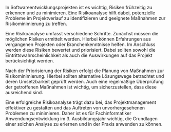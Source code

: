 
In Softwareentwicklungsprojekten ist es wichtig, Risiken frühzeitig zu erkennen und zu minimieren. Eine Risikoanalyse hilft dabei, potenzielle Probleme im Projektverlauf zu identifizieren und geeignete Maßnahmen zur Risikominimierung zu treffen.

Eine Risikoanalyse umfasst verschiedene Schritte. Zunächst müssen die möglichen Risiken ermittelt werden. Hierbei können Erfahrungen aus vergangenen Projekten oder Branchenkenntnisse helfen. Im Anschluss werden diese Risiken bewertet und priorisiert. Dabei sollten sowohl die Eintrittswahrscheinlichkeit als auch die Auswirkungen auf das Projekt berücksichtigt werden.

Nach der Priorisierung der Risiken erfolgt die Planung von Maßnahmen zur Risikominimierung. Hierbei sollten alternative Lösungswege betrachtet und deren Umsetzbarkeit geprüft werden. Auch eine regelmäßige Überprüfung der getroffenen Maßnahmen ist wichtig, um sicherzustellen, dass diese ausreichend sind.

Eine erfolgreiche Risikoanalyse trägt dazu bei, das Projektmanagement effektiver zu gestalten und das Auftreten von unvorhergesehenen Problemen zu minimieren. Daher ist es für Fachinformatiker Anwendungsentwicklung im 3. Ausbildungsjahr wichtig, die Grundlagen einer solchen Analyse zu erlernen und in der Praxis anwenden zu können.
